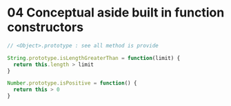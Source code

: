 # 04 Conceptual aside built in function constructors

```javascript
// <Object>.prototype : see all method is provide

String.prototype.isLengthGreaterThan = function(limit) {
  return this.length > limit
}

Number.prototype.isPositive = function() {
  return this > 0
}
```
